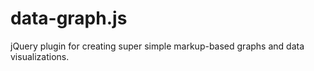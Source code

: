 data-graph.js
=============

jQuery plugin for creating super simple markup-based graphs and data visualizations.
